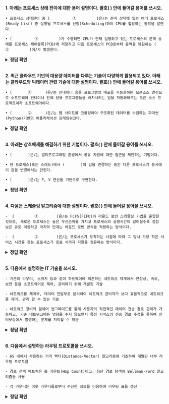 **1. 아래는 ​프로세스 상태 전이에 대한 용어 설명이다. 괄호(           ) 안에 들어갈 용어를 쓰시오.**

```
• 프로세스 상태전이 중 (          ①         )은/는 준비 상태에 있는 여러 프로세스(Ready List) 중 실행될 프로세스를 선정(Scheduling)하여 CPU를 할당하는 동작을 말한다.

• (          ①         )가 수행되면 CPU가 현재 실행하고 있는 프로세스의 문맥 상태를 프로세스 제어블록(PCB)에 저장하고 다음 프로세스의 PCB로부터 문맥을 복원하는 (          ②         )이/가 발생한다.
```


<details>
<summary><b>정답 확인</b></summary>
<div markdown="1">

① 디스패치(Dispatch)

② 문맥 교환(Context switching)

</div>
</details>
</br>

**2. 최근 클라우드 기반의 대용량 데이터를 다루는 기술이 다양하게 활용되고 있다. 아래는 클라우드와 빅데이터 관련 기술에 대한 설명이다. 괄호(      ) 안에 들어갈 용어를 쓰시오.**

```
• (       ①      )은/는 컨테이너 응용 프로그램의 배포를 자동화하는 오픈소스 엔진으로 소프트웨어 컨테이너 안에 응용 프로그램들을 배치시키는 일을 자동화해주는 오픈 소스 프로젝트이자 소프트웨어이다.

• (       ②      )은/는 웹 사이트를 크롤링하여 구조화된 데이터를 수집하는 파이썬(Python)기반의 어플리케이션 프레임워크다.
```
<details>
<summary><b>정답 확인</b></summary>
<div markdown="1">

① 도커(Docker)

② 스크레파이(Scrapy)

</div>
</details>
</br>

**3. 아래는 상호배제를 해결하기 위한 기법이다. 괄호(        ) 안에 들어갈 용어를 쓰시오.**

```
• (       )은/는 멀티프로그래밍 환경에서 공유 자원에 대한 접근을 제한하는 기법이다.

• 한 프로세스(또는 스레드)에서 (       )의 값을 변경하는 동안 다른 프로세스가 동시에 이 값을 변경해서는 안된다.

• (       )은/는 P, V 연산을 기반으로 구현한다.
```

<details>
<summary><b>정답 확인</b></summary>
<div markdown="1">

세마포어(Semaphore)

</div>
</details>
</br>

**4. 다음은 스케줄링 알고리즘에 대한 설명이다. 괄호(        ) 안에 들어갈 용어을 쓰시오.**
```
-  (         ①        )은/는 FCFS(FIFO)와 라운드 로빈 스케줄링 기법을 혼합한 것으로, 새로운 프로세스는 높은 우선순위를 가지고 프로세스의 실행시간이 길어질수록 점점 낮은 큐로 이동하고 마지막 단계는 라운드 로빈 방식을 적용하는 방식이다.

-  (         ②        )은/는 프로세스가 도착하는 시점에 따라 그 당시 가장 작은 서비스 시간을 갖는 프로세스가 종료 시까지 자원을 점유하는 방식이다.
```
<details>
<summary><b>정답 확인</b></summary>
<div markdown="1">

① 다단계 피드백 큐(Multi Level Feedback Queue)

② SJF(Shortest Job First)

</div>
</details>
</br>

**5. 다음에서 설명하는 IT 기술을 쓰시오.**
```
- 기존의 라우터, 스위치 등과 같이 하드웨어에 의존하는 네트워크 체계에서 안정성, 속도, 보안 등을 소포트웨어로 제어, 관리하기 위해 개발된 기술

- 네트워크를 제어부, 데이터 전달부로 분리하여 네트워크 관리자가 보다 효율적으로 네트워크를 제어, 관리 할 수 있는 기술

- 네트워크 장비의 펌웨어 업그레이드를 통해 사용자의 직접적인 데이터 전송 경로 관리가 가능하고, 기존 네트워크에는 영향을 주지 않으면서 특정 서비스의 전송 경로 수정을 통하여 인터넷상에서 발생하는 문제를 처리할 수 있음
```

<details>
<summary><b>정답 확인</b></summary>
<div markdown="1">

SDN(Software Defined Networking)

</div>
</details>
</br>

**6. 다음에서 설명하는 라우팅 프로토콜을 쓰시오.**
```
- AS 내에서 사용하는 거리 벡터(Distance-Vector) 알고리즘에 기초하여 개발된 내부 라우팅 프로토콜

- 경로 선택 매트릭은 홉 카운트(Hop Count)이고, 최단 경로 탐색에 Bellman-Ford 알고리즘을 사용

- 각 라우터는 이웃 라우터들로부터 수신한 정보를 이용하여 라우팅 표를 갱신
```
<details>
<summary><b>정답 확인</b></summary>
<div markdown="1">

RIP(Routing Information Protocol)

</div>
</details>
</br>